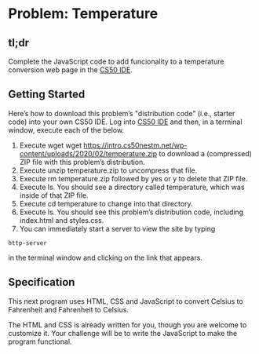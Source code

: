 # Problem: Temperature

## tl;dr
Complete the JavaScript code to add funcionality to a temperature conversion web page in the [CS50 IDE](https://ide.cs50.io).

## Getting Started
Here’s how to download this problem’s "distribution code" (i.e., starter code) into your own CS50 IDE. Log into [CS50 IDE](https://ide.cs50.io) and then, in a terminal window, execute each of the below.

1. Execute wget wget https://intro.cs50nestm.net/wp-content/uploads/2020/02/temperature.zip to download a (compressed) ZIP file with this problem’s distribution.
2. Execute unzip temperature.zip to uncompress that file.
3. Execute rm temperature.zip followed by yes or y to delete that ZIP file.
4. Execute ls. You should see a directory called temperature, which was inside of that ZIP file.
5. Execute cd temperature to change into that directory.
6. Execute ls. You should see this problem’s distribution code, including index.html and styles.css.
7. You can immediately start a server to view the site by typing

```
http-server
```

in the terminal window and clicking on the link that appears.

## Specification

This next program uses HTML, CSS and JavaScript to convert Celsius to Fahrenheit and Fahrenheit to Celsius.

The HTML and CSS is already written for you, though you are welcome to customize it. Your challenge will be to write the JavaScript to make the program functional.
